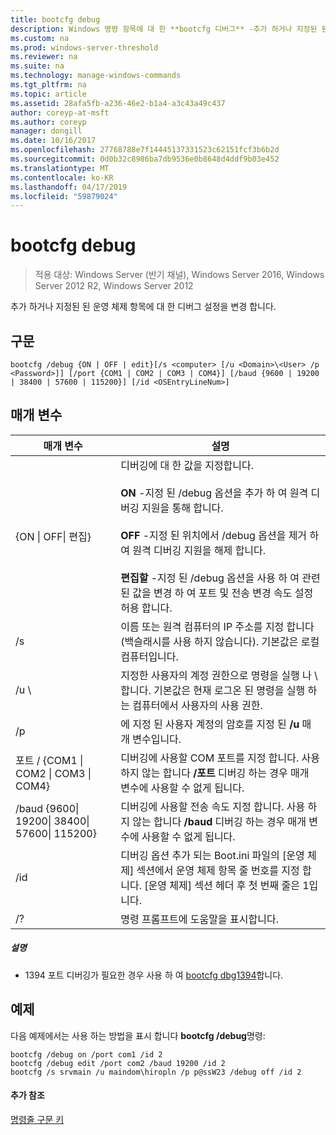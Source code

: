 ```yaml
---
title: bootcfg debug
description: Windows 명령 항목에 대 한 **bootcfg 디버그** -추가 하거나 지정된 된 운영 체제 항목에 대 한 디버그 설정을 변경 합니다.
ms.custom: na
ms.prod: windows-server-threshold
ms.reviewer: na
ms.suite: na
ms.technology: manage-windows-commands
ms.tgt_pltfrm: na
ms.topic: article
ms.assetid: 28afa5fb-a236-46e2-b1a4-a3c43a49c437
author: coreyp-at-msft
ms.author: coreyp
manager: dongill
ms.date: 10/16/2017
ms.openlocfilehash: 27768788e7f14445137331523c62151fcf3b6b2d
ms.sourcegitcommit: 0d0b32c8986ba7db9536e0b8648d4ddf9b03e452
ms.translationtype: MT
ms.contentlocale: ko-KR
ms.lasthandoff: 04/17/2019
ms.locfileid: "59879024"
---
```

# <a name="bootcfg-debug"></a>bootcfg debug

>적용 대상: Windows Server (반기 채널), Windows Server 2016, Windows Server 2012 R2, Windows Server 2012

추가 하거나 지정된 된 운영 체제 항목에 대 한 디버그 설정을 변경 합니다.

## <a name="syntax"></a>구문
```
bootcfg /debug {ON | OFF | edit}[/s <computer> [/u <Domain>\<User> /p <Password>]] [/port {COM1 | COM2 | COM3 | COM4}] [/baud {9600 | 19200 | 38400 | 57600 | 115200}] [/id <OSEntryLineNum>]
```
## <a name="parameters"></a>매개 변수
|매개 변수|설명|
|-------|--------|
|{ON &#124; OFF&#124; 편집}|디버깅에 대 한 값을 지정합니다.<br /><br />**ON** -지정 된 /debug 옵션을 추가 하 여 원격 디버깅 지원을 통해 <OSEntryLineNum>합니다.<br /><br />**OFF** -지정 된 위치에서 /debug 옵션을 제거 하 여 원격 디버깅 지원을 해제 <OSEntryLineNum>합니다.<br /><br />**편집할** -지정 된 /debug 옵션을 사용 하 여 관련 된 값을 변경 하 여 포트 및 전송 변경 속도 설정 허용 <OSEntryLineNum>합니다.|
|/s <computer>|이름 또는 원격 컴퓨터의 IP 주소를 지정 합니다 (백슬래시를 사용 하지 않습니다). 기본값은 로컬 컴퓨터입니다.|
|/u <Domain>\\<User>|지정한 사용자의 계정 권한으로 명령을 실행 <User> 나 <Domain> \\ <User>합니다. 기본값은 현재 로그온 된 명령을 실행 하는 컴퓨터에서 사용자의 사용 권한.|
|/p <Password>|에 지정 된 사용자 계정의 암호를 지정 된 **/u** 매개 변수입니다.|
|포트 / {COM1 &#124; COM2 &#124; COM3 &#124; COM4}|디버깅에 사용할 COM 포트를 지정 합니다. 사용 하지 않는 합니다 **/포트** 디버깅 하는 경우 매개 변수에 사용할 수 없게 됩니다.|
|/baud {9600&#124; 19200&#124; 38400&#124; 57600&#124; 115200}|디버깅에 사용할 전송 속도 지정 합니다. 사용 하지 않는 합니다 **/baud** 디버깅 하는 경우 매개 변수에 사용할 수 없게 됩니다.|
|/id <OSEntryLineNum>|디버깅 옵션 추가 되는 Boot.ini 파일의 [운영 체제] 섹션에서 운영 체제 항목 줄 번호를 지정 합니다. [운영 체제] 섹션 헤더 후 첫 번째 줄은 1입니다.|
|/?|명령 프롬프트에 도움말을 표시합니다.|
##### <a name="remarks"></a>설명
-   1394 포트 디버깅가 필요한 경우 사용 하 여 [bootcfg dbg1394](bootcfg-dbg1394.md)합니다.
## <a name="BKMK_examples"></a>예제
다음 예제에서는 사용 하는 방법을 표시 합니다 **bootcfg /debug**명령:
```
bootcfg /debug on /port com1 /id 2 
bootcfg /debug edit /port com2 /baud 19200 /id 2 
bootcfg /s srvmain /u maindom\hiropln /p p@ssW23 /debug off /id 2
```
#### <a name="additional-references"></a>추가 참조
[명령줄 구문 키](command-line-syntax-key.md)
